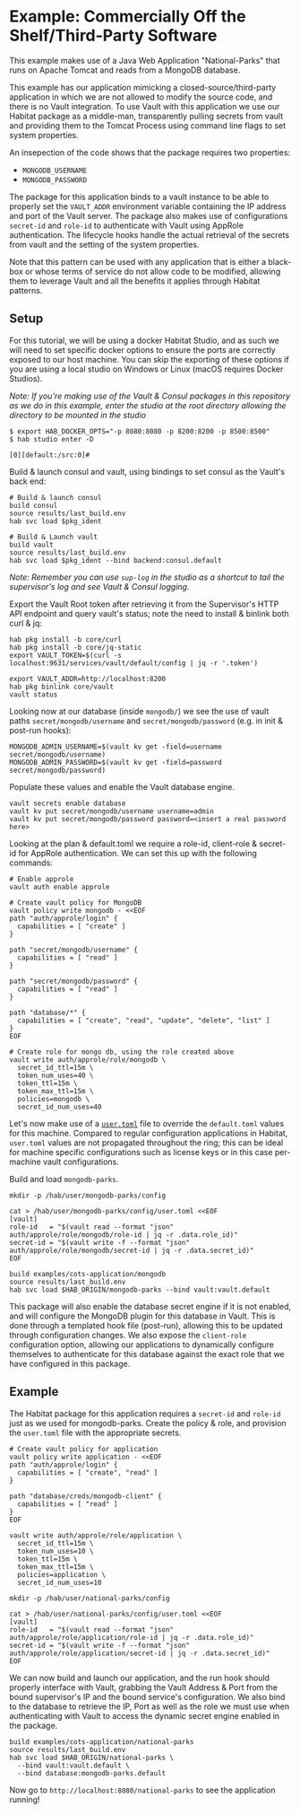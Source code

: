 # Example: Commercially Off the Shelf/Third-Party Software

This example makes use of a Java Web Application "National-Parks" that runs on Apache Tomcat and reads from a MongoDB database.

This example has our application mimicking a closed-source/third-party application in which we are not allowed to modify the source code, and there is no Vault integration. To use Vault with this application we use our Habitat package as a middle-man, transparently pulling secrets from vault and providing them to the Tomcat Process using command line flags to set system properties.

An insepection of the code shows that the package requires two properties:
- `MONGODB_USERNAME`
- `MONGODB_PASSWORD`

The package for this application binds to a vault instance to be able to properly set the `VAULT_ADDR` environment variable containing the IP address and port of the Vault server. The package also makes use of configurations `secret-id` and `role-id` to authenticate with Vault using AppRole authentication. The lifecycle hooks handle the actual retrieval of the secrets from vault and the setting of the system properties.

Note that this pattern can be used with any application that is either a black-box or whose terms of service do not allow code to be modified, allowing them to leverage Vault and all the benefits it applies through Habitat patterns.

## Setup

For this tutorial, we will be using a docker Habitat Studio, and as such we will need to set specific docker options to ensure the ports are correctly exposed to our host machine. You can skip the exporting of these options if you are using a local studio on Windows or Linux (macOS requires Docker Studios).

_Note: If you're making use of the Vault & Consul packages in this repository as we do in this example, enter the studio at the root directory allowing the directory to be mounted in the studio_

```
$ export HAB_DOCKER_OPTS="-p 8080:8080 -p 8200:8200 -p 8500:8500"
$ hab studio enter -D

[0][default:/src:0]#
```

Build & launch consul and vault, using bindings to set consul as the Vault's back end:

```
# Build & launch consul
build consul
source results/last_build.env
hab svc load $pkg_ident

# Build & Launch vault
build vault
source results/last_build.env
hab svc load $pkg_ident --bind backend:consul.default
```

_Note: Remember you can use `sup-log` in the studio as a shortcut to tail the supervisor's log and see Vault & Consul logging._

Export the Vault Root token after retrieving it from the Supervisor's HTTP API endpoint and query vault's status; note the need to install & binlink both curl & jq:

```
hab pkg install -b core/curl
hab pkg install -b core/jq-static
export VAULT_TOKEN=$(curl -s localhost:9631/services/vault/default/config | jq -r '.token')

export VAULT_ADDR=http://localhost:8200
hab pkg binlink core/vault
vault status
```

Looking now at our database (inside `mongodb/`) we see the use of vault paths `secret/mongodb/username` and `secret/mongodb/password` (e.g. in init & post-run hooks):

```
MONGODB_ADMIN_USERNAME=$(vault kv get -field=username secret/mongodb/username)
MONGODB_ADMIN_PASSWORD=$(vault kv get -field=password secret/mongodb/password)
```

Populate these values and enable the Vault database engine.

```
vault secrets enable database
vault kv put secret/mongodb/username username=admin
vault kv put secret/mongodb/password password=<insert a real password here>
```

Looking at the plan & default.toml we require a role-id, client-role & secret-id for AppRole authentication. We can set this up with the following commands:

```
# Enable approle
vault auth enable approle

# Create vault policy for MongoDB
vault policy write mongodb - <<EOF
path "auth/approle/login" {
  capabilities = [ "create" ]
}

path "secret/mongodb/username" {
  capabilities = [ "read" ]
}

path "secret/mongodb/password" {
  capabilities = [ "read" ]
}

path "database/*" {
  capabilities = [ "create", "read", "update", "delete", "list" ]
}
EOF

# Create role for mongo db, using the role created above
vault write auth/approle/role/mongodb \
  secret_id_ttl=15m \
  token_num_uses=40 \
  token_ttl=15m \
  token_max_ttl=15m \
  policies=mongodb \
  secret_id_num_uses=40
```

Let's now make use of a [`user.toml`](https://www.habitat.sh/docs/using-habitat/#using-a-user-toml-file) file to override the `default.toml` values for this machine. Compared to regular configuration applications in Habitat, `user.toml` values are not propagated throughout the ring; this can be ideal for machine specific configurations such as license keys or in this case per-machine vault configurations.

Build and load `mongodb-parks`.

```
mkdir -p /hab/user/mongodb-parks/config

cat > /hab/user/mongodb-parks/config/user.toml <<EOF
[vault]
role-id   = "$(vault read --format "json" auth/approle/role/mongodb/role-id | jq -r .data.role_id)"
secret-id = "$(vault write -f --format "json" auth/approle/role/mongodb/secret-id | jq -r .data.secret_id)"
EOF

build examples/cots-application/mongodb
source results/last_build.env
hab svc load $HAB_ORIGIN/mongodb-parks --bind vault:vault.default
```

This package will also enable the database secret engine if it is not enabled, and will configure the MongoDB plugin for this database in Vault. This is done through a templated hook file (post-run), allowing this to be updated through configuration changes. We also expose the `client-role` configuration option, allowing our applications to dynamically configure themselves to authenticate for this database against the exact role that we have configured in this package.

## Example

The Habitat package for this application requires a `secret-id` and `role-id` just as we used for mongodb-parks. Create the policy & role, and provision the `user.toml` file with the appropriate secrets.

```
# Create vault policy for application
vault policy write application - <<EOF
path "auth/approle/login" {
  capabilities = [ "create", "read" ]
}

path "database/creds/mongodb-client" {
  capabilities = [ "read" ]
}
EOF

vault write auth/approle/role/application \
  secret_id_ttl=15m \
  token_num_uses=10 \
  token_ttl=15m \
  token_max_ttl=15m \
  policies=application \
  secret_id_num_uses=10

mkdir -p /hab/user/national-parks/config

cat > /hab/user/national-parks/config/user.toml <<EOF
[vault]
role-id   = "$(vault read --format "json" auth/approle/role/application/role-id | jq -r .data.role_id)"
secret-id = "$(vault write -f --format "json" auth/approle/role/application/secret-id | jq -r .data.secret_id)"
EOF
```

We can now build and launch our application, and the run hook should properly interface with Vault, grabbing the Vault Address & Port from the bound supervisor's IP and the bound service's configuration. We also bind to the database to retrieve the IP, Port as well as the role we must use when authenticating with Vault to access the dynamic secret engine enabled in the package.

```
build examples/cots-application/national-parks
source results/last_build.env
hab svc load $HAB_ORIGIN/national-parks \
  --bind vault:vault.default \
  --bind database:mongodb-parks.default
```

Now go to `http://localhost:8080/national-parks` to see the application running!